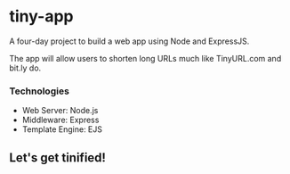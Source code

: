 # tiny-app
A four-day project to build a web app using Node and ExpressJS.

The app will allow users to shorten long URLs much like TinyURL.com and bit.ly do.

### Technologies
* Web Server: Node.js
* Middleware: Express
* Template Engine: EJS

## Let's get tinified!

